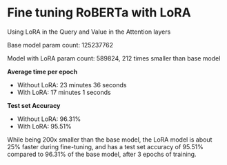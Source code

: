 # Fine tuning RoBERTa with LoRA
Using LoRA in the Query and Value in the Attention layers

Base model param count: 125237762

Model with LoRA param count: 589824, 212 times smaller than base model

**Average time per epoch**
- Without LoRA: 23 minutes 36 seconds
- With LoRA: 17 minutes 1 seconds

**Test set Accuracy**
- Without LoRA: 96.31%
- With LoRA: 95.51%

While being 200x smaller than the base model, the LoRA model is about 25% faster during fine-tuning, and has a test set accuracy of 95.51% compared to 96.31% of the base model, after 3 epochs of training.
